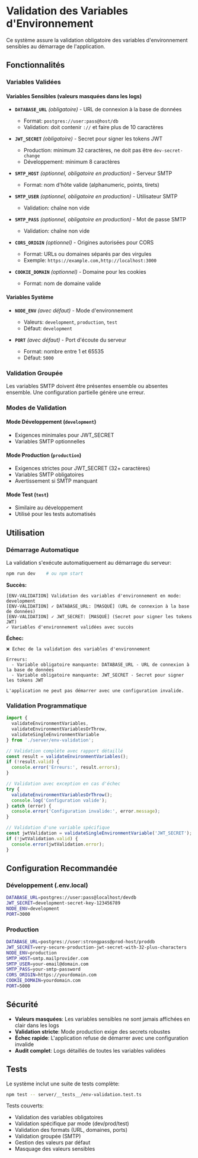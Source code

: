 # Validation des Variables d'Environnement

Ce système assure la validation obligatoire des variables d'environnement sensibles au démarrage de l'application.

## Fonctionnalités

### Variables Validées

#### Variables Sensibles (valeurs masquées dans les logs)
- **`DATABASE_URL`** *(obligatoire)* - URL de connexion à la base de données
  - Format: `postgres://user:pass@host/db`
  - Validation: doit contenir `://` et faire plus de 10 caractères

- **`JWT_SECRET`** *(obligatoire)* - Secret pour signer les tokens JWT
  - Production: minimum 32 caractères, ne doit pas être `dev-secret-change`
  - Développement: minimum 8 caractères

- **`SMTP_HOST`** *(optionnel, obligatoire en production)* - Serveur SMTP
  - Format: nom d'hôte valide (alphanumeric, points, tirets)

- **`SMTP_USER`** *(optionnel, obligatoire en production)* - Utilisateur SMTP
  - Validation: chaîne non vide

- **`SMTP_PASS`** *(optionnel, obligatoire en production)* - Mot de passe SMTP
  - Validation: chaîne non vide

- **`CORS_ORIGIN`** *(optionnel)* - Origines autorisées pour CORS
  - Format: URLs ou domaines séparés par des virgules
  - Exemple: `https://example.com,http://localhost:3000`

- **`COOKIE_DOMAIN`** *(optionnel)* - Domaine pour les cookies
  - Format: nom de domaine valide

#### Variables Système
- **`NODE_ENV`** *(avec défaut)* - Mode d'environnement
  - Valeurs: `development`, `production`, `test`
  - Défaut: `development`

- **`PORT`** *(avec défaut)* - Port d'écoute du serveur
  - Format: nombre entre 1 et 65535
  - Défaut: `5000`

### Validation Groupée

Les variables SMTP doivent être présentes ensemble ou absentes ensemble. Une configuration partielle génère une erreur.

### Modes de Validation

#### Mode Développement (`development`)
- Exigences minimales pour JWT_SECRET
- Variables SMTP optionnelles

#### Mode Production (`production`)
- Exigences strictes pour JWT_SECRET (32+ caractères)
- Variables SMTP obligatoires
- Avertissement si SMTP manquant

#### Mode Test (`test`)
- Similaire au développement
- Utilisé pour les tests automatisés

## Utilisation

### Démarrage Automatique

La validation s'exécute automatiquement au démarrage du serveur:

```bash
npm run dev    # ou npm start
```

**Succès:**
```
[ENV-VALIDATION] Validation des variables d'environnement en mode: development
[ENV-VALIDATION] ✓ DATABASE_URL: [MASQUÉ] (URL de connexion à la base de données)
[ENV-VALIDATION] ✓ JWT_SECRET: [MASQUÉ] (Secret pour signer les tokens JWT)
✓ Variables d'environnement validées avec succès
```

**Échec:**
```
❌ Échec de la validation des variables d'environnement

Erreurs:
  - Variable obligatoire manquante: DATABASE_URL - URL de connexion à la base de données
  - Variable obligatoire manquante: JWT_SECRET - Secret pour signer les tokens JWT

L'application ne peut pas démarrer avec une configuration invalide.
```

### Validation Programmatique

```typescript
import { 
  validateEnvironmentVariables, 
  validateEnvironmentVariablesOrThrow,
  validateSingleEnvironmentVariable 
} from './server/env-validation';

// Validation complète avec rapport détaillé
const result = validateEnvironmentVariables();
if (!result.valid) {
  console.error('Erreurs:', result.errors);
}

// Validation avec exception en cas d'échec
try {
  validateEnvironmentVariablesOrThrow();
  console.log('Configuration valide');
} catch (error) {
  console.error('Configuration invalide:', error.message);
}

// Validation d'une variable spécifique
const jwtValidation = validateSingleEnvironmentVariable('JWT_SECRET');
if (!jwtValidation.valid) {
  console.error(jwtValidation.error);
}
```

## Configuration Recommandée

### Développement (.env.local)
```bash
DATABASE_URL=postgres://user:pass@localhost/devdb
JWT_SECRET=development-secret-key-123456789
NODE_ENV=development
PORT=3000
```

### Production
```bash
DATABASE_URL=postgres://user:strongpass@prod-host/proddb
JWT_SECRET=very-secure-production-jwt-secret-with-32-plus-characters
NODE_ENV=production
SMTP_HOST=smtp.mailprovider.com
SMTP_USER=your-email@domain.com
SMTP_PASS=your-smtp-password
CORS_ORIGIN=https://yourdomain.com
COOKIE_DOMAIN=yourdomain.com
PORT=5000
```

## Sécurité

- **Valeurs masquées**: Les variables sensibles ne sont jamais affichées en clair dans les logs
- **Validation stricte**: Mode production exige des secrets robustes
- **Échec rapide**: L'application refuse de démarrer avec une configuration invalide
- **Audit complet**: Logs détaillés de toutes les variables validées

## Tests

Le système inclut une suite de tests complète:

```bash
npm test -- server/__tests__/env-validation.test.ts
```

Tests couverts:
- Validation des variables obligatoires
- Validation spécifique par mode (dev/prod/test)
- Validation des formats (URL, domaines, ports)
- Validation groupée (SMTP)
- Gestion des valeurs par défaut
- Masquage des valeurs sensibles